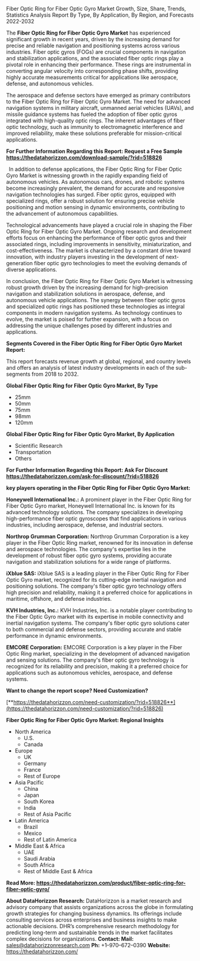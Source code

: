 ﻿Fiber Optic Ring for Fiber Optic Gyro Market Growth, Size, Share, Trends, Statistics Analysis Report By Type, By Application, By Region, and Forecasts 2022-2032

The **Fiber Optic Ring for Fiber Optic Gyro Market** has experienced significant growth in recent years, driven by the increasing demand for precise and reliable navigation and positioning systems across various industries. Fiber optic gyros (FOGs) are crucial components in navigation and stabilization applications, and the associated fiber optic rings play a pivotal role in enhancing their performance. These rings are instrumental in converting angular velocity into corresponding phase shifts, providing highly accurate measurements critical for applications like aerospace, defense, and autonomous vehicles.

The aerospace and defense sectors have emerged as primary contributors to the Fiber Optic Ring for Fiber Optic Gyro Market. The need for advanced navigation systems in military aircraft, unmanned aerial vehicles (UAVs), and missile guidance systems has fueled the adoption of fiber optic gyros integrated with high-quality optic rings. The inherent advantages of fiber optic technology, such as immunity to electromagnetic interference and improved reliability, make these solutions preferable for mission-critical applications.

**For Further Information Regarding this Report: Request a Free Sample <https://thedatahorizzon.com/download-sample/?rid=518826>** 

` `In addition to defense applications, the Fiber Optic Ring for Fiber Optic Gyro Market is witnessing growth in the rapidly expanding field of autonomous vehicles. As autonomous cars, drones, and robotic systems become increasingly prevalent, the demand for accurate and responsive navigation technologies has surged. Fiber optic gyros, equipped with specialized rings, offer a robust solution for ensuring precise vehicle positioning and motion sensing in dynamic environments, contributing to the advancement of autonomous capabilities.

Technological advancements have played a crucial role in shaping the Fiber Optic Ring for Fiber Optic Gyro Market. Ongoing research and development efforts focus on enhancing the performance of fiber optic gyros and their associated rings, including improvements in sensitivity, miniaturization, and cost-effectiveness. The market is characterized by a constant drive toward innovation, with industry players investing in the development of next-generation fiber optic gyro technologies to meet the evolving demands of diverse applications.

In conclusion, the Fiber Optic Ring for Fiber Optic Gyro Market is witnessing robust growth driven by the increasing demand for high-precision navigation and stabilization solutions in aerospace, defense, and autonomous vehicle applications. The synergy between fiber optic gyros and specialized optic rings has positioned these technologies as integral components in modern navigation systems. As technology continues to evolve, the market is poised for further expansion, with a focus on addressing the unique challenges posed by different industries and applications.

**Segments Covered in the Fiber Optic Ring for Fiber Optic Gyro Market Report:**

This report forecasts revenue growth at global, regional, and country levels and offers an analysis of latest industry developments in each of the sub-segments from 2018 to 2032.

**Global Fiber Optic Ring for Fiber Optic Gyro Market, By Type**

- 25mm
- 50mm
- 75mm
- 98mm
- 120mm

**Global Fiber Optic Ring for Fiber Optic Gyro Market, By Application**

- Scientific Research
- Transportation
- Others

**For Further Information Regarding this Report: Ask For Discount <https://thedatahorizzon.com/ask-for-discount/?rid=518826>** 

**key players operating in the Fiber Optic Ring for Fiber Optic Gyro Market:**

**Honeywell International Inc.:** A prominent player in the Fiber Optic Ring for Fiber Optic Gyro market, Honeywell International Inc. is known for its advanced technology solutions. The company specializes in developing high-performance fiber optic gyroscopes that find applications in various industries, including aerospace, defense, and industrial sectors.

**Northrop Grumman Corporation:** Northrop Grumman Corporation is a key player in the Fiber Optic Ring market, renowned for its innovation in defense and aerospace technologies. The company's expertise lies in the development of robust fiber optic gyro systems, providing accurate navigation and stabilization solutions for a wide range of platforms.

**iXblue SAS:** iXblue SAS is a leading player in the Fiber Optic Ring for Fiber Optic Gyro market, recognized for its cutting-edge inertial navigation and positioning solutions. The company's fiber optic gyro technology offers high precision and reliability, making it a preferred choice for applications in maritime, offshore, and defense industries.

**KVH Industries, Inc.:** KVH Industries, Inc. is a notable player contributing to the Fiber Optic Gyro market with its expertise in mobile connectivity and inertial navigation systems. The company's fiber optic gyro solutions cater to both commercial and defense sectors, providing accurate and stable performance in dynamic environments.

**EMCORE Corporation:** EMCORE Corporation is a key player in the Fiber Optic Ring market, specializing in the development of advanced navigation and sensing solutions. The company's fiber optic gyro technology is recognized for its reliability and precision, making it a preferred choice for applications such as autonomous vehicles, aerospace, and defense systems.

**Want to change the report scope? Need Customization?**

[**https://thedatahorizzon.com/need-customization/?rid=518826**](https://thedatahorizzon.com/need-customization/?rid=518826) 

**Fiber Optic Ring for Fiber Optic Gyro Market: Regional Insights**

- North America
  - U.S.
  - Canada
- Europe
  - UK
  - Germany
  - France
  - Rest of Europe
- Asia Pacific
  - China
  - Japan
  - South Korea
  - India
  - Rest of Asia Pacific
- Latin America
  - Brazil
  - Mexico
  - Rest of Latin America
- Middle East & Africa
  - UAE
  - Saudi Arabia
  - South Africa
  - Rest of Middle East & Africa

**Read More: <https://thedatahorizzon.com/product/fiber-optic-ring-for-fiber-optic-gyro/>**  

**About DataHorizzon Research:**DataHorizzon is a market research and advisory company that assists organizations across the globe in formulating growth strategies for changing business dynamics. Its offerings include consulting services across enterprises and business insights to make actionable decisions. DHR’s comprehensive research methodology for predicting long-term and sustainable trends in the market facilitates complex decisions for organizations.**Contact:Mail:** <sales@datahorizzonresearch.com> **Ph:** +1–970–672–0390**Website:** <https://thedatahorizzon.com/> 

